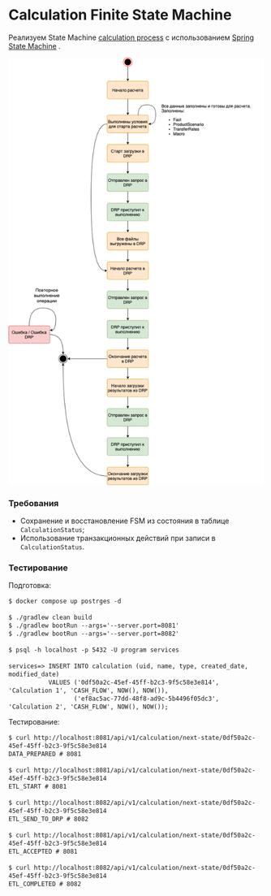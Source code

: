 # Calculation Finite State Machine

Реализуем State Machine [calculation process](images/Calculation%20State%20Machine.png)
c
использованием [Spring State Machine](https://docs.spring.io/spring-statemachine/docs/current/reference/)
.

![Calculation FSM](images/Calculation%20State%20Machine.png)

### Требования

* Сохранение и восстановление FSM из состояния в таблице `CalculationStatus`;
* Использование транзакционных действий при записи в `CalculationStatus`.

### Тестирование

Подготовка:

```shell
$ docker compose up postrges -d

$ ./gradlew clean build
$ ./gradlew bootRun --args='--server.port=8081'
$ ./gradlew bootRun --args='--server.port=8082'

$ psql -h localhost -p 5432 -U program services 

services=> INSERT INTO calculation (uid, name, type, created_date, modified_date)
           VALUES ('0df50a2c-45ef-45ff-b2c3-9f5c58e3e814', 'Calculation 1', 'CASH_FLOW', NOW(), NOW()),
                  ('ef8ac5ac-77dd-48f8-ad9c-5b4496f05dc3', 'Calculation 2', 'CASH_FLOW', NOW(), NOW());
```

Тестирование:
```shell
$ curl http://localhost:8081/api/v1/calculation/next-state/0df50a2c-45ef-45ff-b2c3-9f5c58e3e814
DATA_PREPARED # 8081

$ curl http://localhost:8081/api/v1/calculation/next-state/0df50a2c-45ef-45ff-b2c3-9f5c58e3e814
ETL_START # 8081

$ curl http://localhost:8082/api/v1/calculation/next-state/0df50a2c-45ef-45ff-b2c3-9f5c58e3e814
ETL_SEND_TO_DRP # 8082

$ curl http://localhost:8081/api/v1/calculation/next-state/0df50a2c-45ef-45ff-b2c3-9f5c58e3e814
ETL_ACCEPTED # 8081

$ curl http://localhost:8082/api/v1/calculation/next-state/0df50a2c-45ef-45ff-b2c3-9f5c58e3e814
ETL_COMPLETED # 8082
```